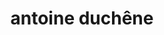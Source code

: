 ---
title: "antoine duchêne"
id: tag.id
permalink: "/tags/antoine%20duch%C3%AAne"
videos: [2096]
---